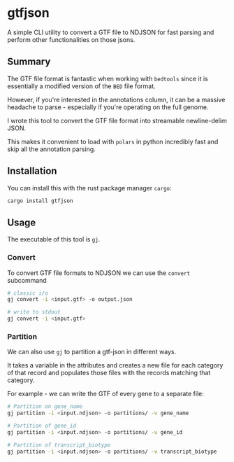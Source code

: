 # gtfjson

A simple CLI utility to convert a GTF file to NDJSON for fast parsing
and perform other functionalities on those jsons.

## Summary

The GTF file format is fantastic when working with `bedtools` since it is essentially
a modified version of the `BED` file format.

However, if you're interested in the annotations column, it can be a massive headache
to parse - especially if you're operating on the full genome.

I wrote this tool to convert the GTF file format into streamable newline-delim JSON.

This makes it convenient to load with `polars` in python incredibly fast and skip
all the annotation parsing.

## Installation

You can install this with the rust package manager `cargo`:

``` bash
cargo install gtfjson
```

## Usage

The executable of this tool is `gj`.

### Convert

To convert GTF file formats to NDJSON we can use the `convert` subcommand

``` bash
# classic i/o
gj convert -i <input.gtf> -o output.json

# write to stdout
gj convert -i <input.gtf> 
```

### Partition

We can also use `gj` to partition a gtf-json in different ways.

It takes a variable in the attributes and creates a new file for each
category of that record and populates those files with the records matching
that category.

For example - we can write the GTF of every gene to a separate file:

``` bash
# Partition on gene_name
gj partition -i <input.ndjson> -o partitions/ -v gene_name

# Partition of gene_id
gj partition -i <input.ndjson> -o partitions/ -v gene_id

# Partition of transcript_biotype
gj partition -i <input.ndjson> -o partitions/ -v transcript_biotype
```
